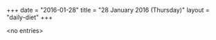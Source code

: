+++
date = "2016-01-28"
title = "28 January 2016 (Thursday)"
layout = "daily-diet"
+++

<p>&lt;no entries&gt;</p>